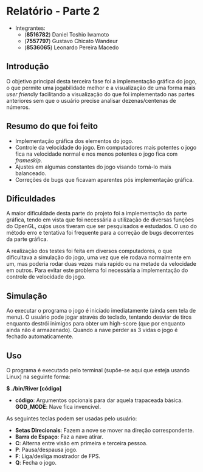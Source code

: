 Relatório - Parte 2
===================

  - Integrantes:
    - (**8516782**) Daniel Toshio Iwamoto
    - (**7557797**) Gustavo Chicato Wandeur
    - (**8536065**) Leonardo Pereira Macedo

Introdução
----------
  O objetivo principal desta terceira fase foi a implementação gráfica do jogo, o que permite uma jogabilidade melhor e a visualização de uma forma mais *user friendly* facilitando a visualização do que foi implementado nas partes anteriores sem que o usuário precise analisar dezenas/centenas de números.
  
Resumo do que foi feito
-----------------------
  - Implementação gráfica dos elementos do jogo.
  - Controle da velocidade do jogo. Em computadores mais potentes o jogo fica na velocidade normal e nos menos potentes o jogo fica com *frameskip*.
  - Ajustes em algumas constantes do jogo visando torná-lo mais balanceado.
  - Correções de bugs que ficavam aparentes pós implementação gráfica.

Dificuldades
------------
  A maior dificuldade desta parte do projeto foi a implementação da parte gráfica, tendo em vista que foi necessária a utilização de diversas funções do OpenGL, cujos usos tiveram que ser pesquisados e estudados. O uso do método erro e tentativa foi frequente para a correção de bugs decorrentes da parte gráfica.

  A realização dos testes foi feita em diversos computadores, o que dificultava a simulação do jogo, uma vez que ele rodava normalmente em um, mas poderia rodar duas vezes mais rapido ou na metade da velocidade em outros. Para evitar este problema foi necessária a implementação do controle de velocidade do jogo.
 
Simulação
---------
  Ao executar o programa o jogo é iniciado imediatamente (ainda sem tela de menu). O usuário pode jogar através do teclado, tentando desviar de tiros enquanto destrói inimigos para obter um high-score (que por enquanto ainda não é armazenado). Quando a nave perder as 3 vidas o jogo é fechado automaticamente.

Uso
---
  O programa é executado pelo terminal (supõe-se aqui que esteja usando Linux) na seguinte forma:
  
  **$ ./bin/River [código]**
  
  - **código**: Argumentos opcionais para dar aquela trapaceada básica.
                **GOD_MODE**: Nave fica invencivel.

  As seguintes teclas podem ser usadas pelo usuário:
  - **Setas Direcionais**: Fazem a nove se mover na direção correspondente.
  - **Barra de Espaço**: Faz a nave atirar.
  - **C**: Alterna entre visão em primeira e terceira pessoa.
  - **P**: Pausa/despausa jogo.
  - **F**: Liga/desliga mostrador de FPS.
  - **Q**: Fecha o jogo.